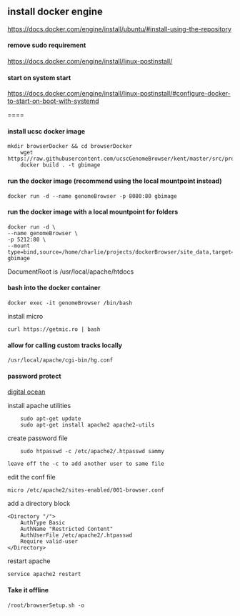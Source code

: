 ## install docker engine
https://docs.docker.com/engine/install/ubuntu/#install-using-the-repository

#### remove sudo requirement

https://docs.docker.com/engine/install/linux-postinstall/

#### start on system start

https://docs.docker.com/engine/install/linux-postinstall/#configure-docker-to-start-on-boot-with-systemd

====
#### install ucsc docker image

```
mkdir browserDocker && cd browserDocker
	wget https://raw.githubusercontent.com/ucscGenomeBrowser/kent/master/src/product/installer/docker/Dockerfile
	docker build . -t gbimage
```

#### run the docker image (recommend using the local mountpoint instead)
```
docker run -d --name genomeBrowser -p 8080:80 gbimage
```

#### run the docker image with a local mountpoint for folders
```
docker run -d \
--name genomeBrowser \
-p 5212:80 \
--mount type=bind,source=/home/charlie/projects/dockerBrowser/site_data,target=/usr/local/apache/htdocs/folders gbimage
```
DocumentRoot is /usr/local/apache/htdocs

#### bash into the docker container
```
docker exec -it genomeBrowser /bin/bash
```
install micro

```	
curl https://getmic.ro | bash
```



#### allow for calling custom tracks locally
	/usr/local/apache/cgi-bin/hg.conf

#### password protect
[digital ocean](https://www.digitalocean.com/community/tutorials/how-to-set-up-password-authentication-with-apache-on-ubuntu-14-04)

install apache utilities
```
	sudo apt-get update
	sudo apt-get install apache2 apache2-utils
```
create password file
```
	sudo htpasswd -c /etc/apache2/.htpasswd sammy
```
	leave off the -c to add another user to same file
edit the conf file
```
micro /etc/apache2/sites-enabled/001-browser.conf
```
add a directory block
```
<Directory "/">
    AuthType Basic
    AuthName "Restricted Content"
    AuthUserFile /etc/apache2/.htpasswd
    Require valid-user
</Directory>
```

restart apache
```
service apache2 restart
```

#### Take it offline

```
/root/browserSetup.sh -o 
```
